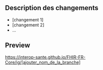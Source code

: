 ## Description des changements

* [changement 1]
* [changement 2]
* ...

## Preview

https://interop-sante.github.io/FHIR-FR-Core/ig/[ajouter_nom_de_la_branche] 
